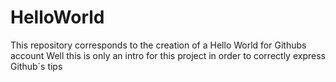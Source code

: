 # HelloWorld
This repository corresponds to the creation of a Hello World for Githubs account
Well this is only an intro for this project in order to correctly express Github´s tips
